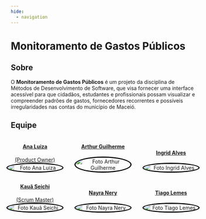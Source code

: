 ```yaml
---
hide:
  - navigation
---
```


<style>
  img {
    border: 3px solid black;
    border-radius: 50%;
    width: 150px;
    height: 50%;
  }

  .role {
    font-size: 14px;
    margin-top: 1px;
  }

  .team-member {
    text-align: center;
  }
</style>

# Monitoramento de Gastos Públicos

## Sobre

O **Monitoramento de Gastos Públicos** é um projeto da disciplina de Métodos de Desenvolvimento de Software, que visa fornecer uma interface acessível para que cidadãos, estudantes e profissionais possam visualizar e compreender padrões de gastos, fornecedores recorrentes e possíveis irregularidades nas contas do município de Maceió.

## Equipe

<div style="display: flex; flex-direction: column; align-items: center; gap: 10px;">
    <div style="display: flex; align-items: end; justify-content: center; gap: 30px;">
        <div class="team-member">
            <a href="https://github.com/Ana-Luiza-SC">
                <h4>Ana Luiza</h4>
                <div class="role">(Product Owner)</div>
                <img src="https://github.com/Ana-Luiza-SC.png" alt="Foto Ana Luiza"/>
            </a>
        </div>
        <div class="team-member">
            <a href="https://github.com/ArthurGuilher62">
                <h4>Arthur Guilherme</h4>
                <img src="https://github.com/ArthurGuilher62.png" alt="Foto Arthur Guilherme"/>
            </a>
        </div>
        <div class="team-member">
            <a href="https://github.com/alvesingrid">
                <h4>Ingrid Alves</h4>
                <img src="https://github.com/alvesingrid.png" alt="Foto Ingrid Alves"/>
            </a>
        </div>
    </div>
    <div style="display: flex; align-items: end; justify-content: center; gap: 30px;">
        <div class="team-member">
            <a href="https://github.com/Neoprot">
                <h4>Kauã Seichi</h4>
                <div class="role">(Scrum Master)</div>
                <img src="https://github.com/Neoprot.png" alt="Foto Kauã Seichi"/>
            </a>
        </div>
        <div class="team-member">
            <a href="https://github.com/NayraNery127">
                <h4>Nayra Nery</h4>
                <img src="https://github.com/NayraNery127.png" alt="Foto Nayra Nery"/>
            </a>
        </div>
        <div class="team-member">
            <a href="https://github.com/TiagoTeixeira-2005">
                <h4>Tiago Lemes</h4>
                <img src="https://github.com/TiagoTeixeira-2005.png" alt="Foto Tiago Lemes"/>
            </a>
        </div>
    </div>
</div>
